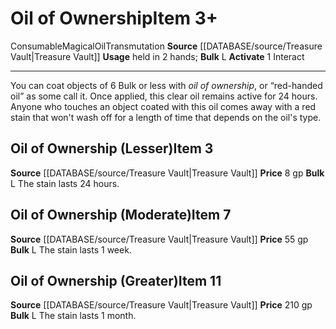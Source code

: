﻿---
actions: '[one-action]'
bulk: L
id: '2073'
item_category: Consumables
item_subcategory: Oils
level: '7'
name: Oil of Ownership
price: 55 gp
rarity: Common
school: Transmutation
source: '[[DATABASE/source/Treasure Vault|Treasure Vault]]'
subcategory: consumable/oil
trait:
- '[[DATABASE/trait/Consumable|Consumable]]'
- '[[DATABASE/trait/Magical|Magical]]'
- '[[DATABASE/trait/Oil|Oil]]'
- '[[DATABASE/trait/Transmutation|Transmutation]]'
type: Item
usage: held in 2 hands

---
# Oil of Ownership<span class="item-type">Item 3+</span>

<span class="item-trait">Consumable</span><span class="item-trait">Magical</span><span class="item-trait">Oil</span><span class="item-trait">Transmutation</span>
**Source** [[DATABASE/source/Treasure Vault|Treasure Vault]] 
**Usage** held in 2 hands; **Bulk** L
**Activate** <span class="action-icon">1</span> Interact

---
You can coat objects of 6 Bulk or less with _oil of ownership_, or “red-handed oil” as some call it. Once applied, this clear oil remains active for 24 hours. Anyone who touches an object coated with this oil comes away with a red stain that won't wash off for a length of time that depends on the oil's type.

## Oil of Ownership (Lesser)<span class="item-type">Item 3</span>

**Source** [[DATABASE/source/Treasure Vault|Treasure Vault]] 
**Price** 8 gp
**Bulk** L
The stain lasts 24 hours.

## Oil of Ownership (Moderate)<span class="item-type">Item 7</span>

**Source** [[DATABASE/source/Treasure Vault|Treasure Vault]] 
**Price** 55 gp
**Bulk** L
The stain lasts 1 week.

## Oil of Ownership (Greater)<span class="item-type">Item 11</span>

**Source** [[DATABASE/source/Treasure Vault|Treasure Vault]] 
**Price** 210 gp
**Bulk** L
The stain lasts 1 month.